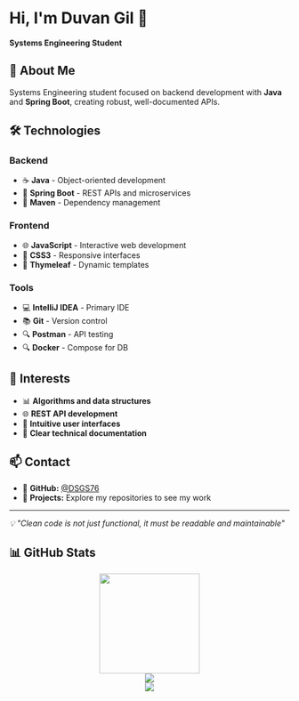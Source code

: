 # Hi, I'm Duvan Gil 👋

**Systems Engineering Student**

## 🚀 About Me

Systems Engineering student focused on backend development with **Java** and **Spring Boot**, creating robust, well-documented APIs.

## 🛠️ Technologies

### **Backend**
- ☕ **Java** - Object-oriented development
- 🍃 **Spring Boot** - REST APIs and microservices
- 🔧 **Maven** - Dependency management

### **Frontend**
- 🌐 **JavaScript** - Interactive web development
- 🎨 **CSS3** - Responsive interfaces
- 📄 **Thymeleaf** - Dynamic templates

### **Tools**
- 💻 **IntelliJ IDEA** - Primary IDE
- 📚 **Git** - Version control
- 🔍 **Postman** - API testing
- 🔍 **Docker** - Compose for DB

## 🎯 Interests

- 📊 **Algorithms and data structures**
- 🌐 **REST API development**
- 🎨 **Intuitive user interfaces**
- 📖 **Clear technical documentation**

## 📫 Contact

- 📧 **GitHub:** [@DSGS76](https://github.com/DSGS76)
- 💼 **Projects:** Explore my repositories to see my work

---

*💡 "Clean code is not just functional, it must be readable and maintainable"*

## 📊 GitHub Stats

<div align="center">
  <a href="https://github.com/DSGS76">
    <img height="180em" src="https://github-readme-stats-eight-theta.vercel.app/api?username=DSGS76&show_icons=true&theme=algolia&include_all_commits=true&count_private=true"/>
  </a>
  <br>
  <a href="https://git.io/streak-stats">
    <img src="https://github-readme-streak-stats.herokuapp.com?user=DSGS76&theme=transparent&hide_border=true&border_radius=5&date_format=j%20M%5B%20Y%5D&mode=weekly" />
  </a>
  <br>
  <a>
    <img src="https://github-readme-stats.vercel.app/api/top-langs/?username=DSGS76&layout=compact&theme=algolia" />
  </a>
</div>
